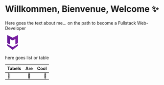 # Willkommen, Bienvenue, Welcome  :sparkles:

Here goes the text about me... on the path to become a Fullstack Web-Developer

![Logo](https://raw.githubusercontent.com/adam-p/markdown-here/master/src/common/images/icon48.png)

here goes list or table

| Tabels | Are    | Cool |
| ------ | :----: | ---: |
|  :see_no_evil: | :hear_no_evil: | :speak_no_evil: |
